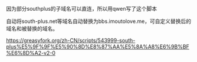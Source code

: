 因为部分southplus的子域名可以直连，所以用qwen写了这个脚本

自动将south-plus.net等域名自动替换为bbs.imoutolove.me，可自定义替换后的域名和被替换的域名。


https://greasyfork.org/zh-CN/scripts/543999-south-plus%E5%9F%9F%E5%90%8D%E8%87%AA%E5%8A%A8%E6%9B%BF%E6%8D%A2-v2-0
